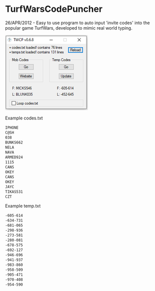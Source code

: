 # TurfWarsCodePuncher
 26/APR/2012 - Easy to use program to auto input 'invite codes' into the popular game TurfWars, developed to mimic real world typing.

![Screenshot](TurfWarsCodePuncher-screenshot.PNG)

Example codes.txt

	IPHONE
	C@SH
	038
	BUNKS662
	NELA
	NAVA
	ARMED924
	1115
	CANS
	OKEY
	CANS
	OKEY
	JAYC
	TIKAS531
	CZT

Example temp.txt

	-605-614
	-634-731
	-681-065
	-298-936
	-273-581
	-280-081
	-678-575
	-692-127
	-946-696
	-941-937
	-983-860
	-958-509
	-905-471
	-970-408
	-954-590
